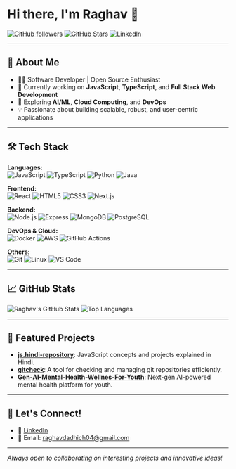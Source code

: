 # Hi there, I'm Raghav 👋

[![GitHub followers](https://img.shields.io/github/followers/raghav940?label=Followers&style=social)](https://github.com/raghav940)
[![GitHub Stars](https://img.shields.io/github/stars/raghav940?style=social)](https://github.com/raghav940)
[![LinkedIn](https://img.shields.io/badge/LinkedIn-blue?logo=linkedin&logoColor=white)](https://www.linkedin.com/in/raghav940/)

---

## 🚀 About Me

- 👨‍💻 Software Developer | Open Source Enthusiast
- 🔭 Currently working on **JavaScript**, **TypeScript**, and **Full Stack Web Development**
- 🌱 Exploring **AI/ML**, **Cloud Computing**, and **DevOps**
- 💡 Passionate about building scalable, robust, and user-centric applications

---

## 🛠️ Tech Stack

**Languages:**  
![JavaScript](https://img.shields.io/badge/-JavaScript-black?logo=javascript)
![TypeScript](https://img.shields.io/badge/-TypeScript-007acc?logo=typescript)
![Python](https://img.shields.io/badge/-Python-3670A0?logo=python)
![Java](https://img.shields.io/badge/-Java-007396?logo=java)

**Frontend:**  
![React](https://img.shields.io/badge/-React-20232a?logo=react)
![HTML5](https://img.shields.io/badge/-HTML5-E34F26?logo=html5)
![CSS3](https://img.shields.io/badge/-CSS3-1572B6?logo=css3)
![Next.js](https://img.shields.io/badge/-Next.js-000?logo=next.js)

**Backend:**  
![Node.js](https://img.shields.io/badge/-Node.js-339933?logo=node.js)
![Express](https://img.shields.io/badge/-Express-black?logo=express)
![MongoDB](https://img.shields.io/badge/-MongoDB-47A248?logo=mongodb)
![PostgreSQL](https://img.shields.io/badge/-PostgreSQL-336791?logo=postgresql)

**DevOps & Cloud:**  
![Docker](https://img.shields.io/badge/-Docker-2496ED?logo=docker)
![AWS](https://img.shields.io/badge/-AWS-232F3E?logo=amazon-aws)
![GitHub Actions](https://img.shields.io/badge/-GitHub%20Actions-2088FF?logo=github-actions)

**Others:**  
![Git](https://img.shields.io/badge/-Git-F05032?logo=git)
![Linux](https://img.shields.io/badge/-Linux-FCC624?logo=linux)
![VS Code](https://img.shields.io/badge/-VS%20Code-007ACC?logo=visual-studio-code)

---

## 📈 GitHub Stats

![Raghav's GitHub Stats](https://github-readme-stats.vercel.app/api?username=raghav940&show_icons=true&theme=radical)
![Top Languages](https://github-readme-stats.vercel.app/api/top-langs/?username=raghav940&layout=compact&theme=radical)

---

## 📝 Featured Projects

- [**js.hindi-repository**](https://github.com/raghav940/js.hindi-repository): JavaScript concepts and projects explained in Hindi.
- [**gitcheck**](https://github.com/raghav940/gitcheck): A tool for checking and managing git repositories efficiently.
- [**Gen-AI-Mental-Health-Wellnes-For-Youth**](https://github.com/anujkdotexe/Gen-AI-Mental-Health-Wellnes-For-Youth): Next-gen AI-powered mental health platform for youth.

---

## 🤝 Let's Connect!

- 💼 [LinkedIn](https://www.linkedin.com/in/raghavdadhich04/)
- 📧 Email: [raghavdadhich04@gmail.com](mailto:raghavdadhich04@gmail.com)

---

_Always open to collaborating on interesting projects and innovative ideas!_

